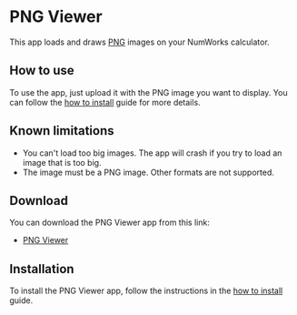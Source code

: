# PNG Viewer

This app loads and draws
[PNG](https://en.wikipedia.org/wiki/Portable_Network_Graphics) images on your
NumWorks calculator.

## How to use

To use the app, just upload it with the PNG image you want to display. You can
follow the [how to install](../help/how-to-install.md) guide for more details.

## Known limitations

- You can't load too big images. The app will crash if you try to load an image
  that is too big.
- The image must be a PNG image. Other formats are not supported.

## Download

You can download the PNG Viewer app from this link:

- [PNG Viewer](https://yaya-cout.github.io/Nwagyu/assets/apps/pngviewer.nwa)

## Installation

To install the PNG Viewer app, follow the instructions in the
[how to install](../help/how-to-install.md) guide.
